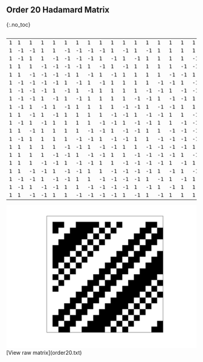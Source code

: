## Order 20 Hadamard Matrix
{:.no_toc}

<div style="overflow-x:auto;">
  <table style="border-collapse: collapse; font-family: monospace;">
    <tbody>
<tr><td>1</td><td>1</td><td>1</td><td>1</td><td>1</td><td>1</td><td>1</td><td>1</td><td>1</td><td>1</td><td>1</td><td>1</td><td>1</td><td>1</td><td>1</td><td>1</td><td>1</td><td>1</td><td>1</td><td>1</td></tr>
<tr><td>1</td><td>-1</td><td>-1</td><td>1</td><td>1</td><td>-1</td><td>-1</td><td>-1</td><td>-1</td><td>1</td><td>-1</td><td>1</td><td>-1</td><td>1</td><td>1</td><td>1</td><td>1</td><td>-1</td><td>-1</td><td>1</td></tr>
<tr><td>1</td><td>-1</td><td>1</td><td>1</td><td>-1</td><td>-1</td><td>-1</td><td>-1</td><td>1</td><td>-1</td><td>1</td><td>-1</td><td>1</td><td>1</td><td>1</td><td>1</td><td>-1</td><td>-1</td><td>1</td><td>-1</td></tr>
<tr><td>1</td><td>1</td><td>1</td><td>-1</td><td>-1</td><td>-1</td><td>-1</td><td>1</td><td>-1</td><td>1</td><td>-1</td><td>1</td><td>1</td><td>1</td><td>1</td><td>-1</td><td>-1</td><td>1</td><td>-1</td><td>-1</td></tr>
<tr><td>1</td><td>1</td><td>-1</td><td>-1</td><td>-1</td><td>-1</td><td>1</td><td>-1</td><td>1</td><td>-1</td><td>1</td><td>1</td><td>1</td><td>1</td><td>-1</td><td>-1</td><td>1</td><td>-1</td><td>-1</td><td>1</td></tr>
<tr><td>1</td><td>-1</td><td>-1</td><td>-1</td><td>-1</td><td>1</td><td>-1</td><td>1</td><td>-1</td><td>1</td><td>1</td><td>1</td><td>1</td><td>-1</td><td>-1</td><td>1</td><td>-1</td><td>-1</td><td>1</td><td>1</td></tr>
<tr><td>1</td><td>-1</td><td>-1</td><td>-1</td><td>1</td><td>-1</td><td>1</td><td>-1</td><td>1</td><td>1</td><td>1</td><td>1</td><td>-1</td><td>-1</td><td>1</td><td>-1</td><td>-1</td><td>1</td><td>1</td><td>-1</td></tr>
<tr><td>1</td><td>-1</td><td>-1</td><td>1</td><td>-1</td><td>1</td><td>-1</td><td>1</td><td>1</td><td>1</td><td>1</td><td>-1</td><td>-1</td><td>1</td><td>-1</td><td>-1</td><td>1</td><td>1</td><td>-1</td><td>-1</td></tr>
<tr><td>1</td><td>-1</td><td>1</td><td>-1</td><td>1</td><td>-1</td><td>1</td><td>1</td><td>1</td><td>1</td><td>-1</td><td>-1</td><td>1</td><td>-1</td><td>-1</td><td>1</td><td>1</td><td>-1</td><td>-1</td><td>-1</td></tr>
<tr><td>1</td><td>1</td><td>-1</td><td>1</td><td>-1</td><td>1</td><td>1</td><td>1</td><td>1</td><td>-1</td><td>-1</td><td>1</td><td>-1</td><td>-1</td><td>1</td><td>1</td><td>-1</td><td>-1</td><td>-1</td><td>-1</td></tr>
<tr><td>1</td><td>-1</td><td>1</td><td>-1</td><td>1</td><td>1</td><td>1</td><td>1</td><td>-1</td><td>-1</td><td>1</td><td>-1</td><td>-1</td><td>1</td><td>1</td><td>-1</td><td>-1</td><td>-1</td><td>-1</td><td>1</td></tr>
<tr><td>1</td><td>1</td><td>-1</td><td>1</td><td>1</td><td>1</td><td>1</td><td>-1</td><td>-1</td><td>1</td><td>-1</td><td>-1</td><td>1</td><td>1</td><td>-1</td><td>-1</td><td>-1</td><td>-1</td><td>1</td><td>-1</td></tr>
<tr><td>1</td><td>-1</td><td>1</td><td>1</td><td>1</td><td>1</td><td>-1</td><td>-1</td><td>1</td><td>-1</td><td>-1</td><td>1</td><td>1</td><td>-1</td><td>-1</td><td>-1</td><td>-1</td><td>1</td><td>-1</td><td>1</td></tr>
<tr><td>1</td><td>1</td><td>1</td><td>1</td><td>1</td><td>-1</td><td>-1</td><td>1</td><td>-1</td><td>-1</td><td>1</td><td>1</td><td>-1</td><td>-1</td><td>-1</td><td>-1</td><td>1</td><td>-1</td><td>1</td><td>-1</td></tr>
<tr><td>1</td><td>1</td><td>1</td><td>1</td><td>-1</td><td>-1</td><td>1</td><td>-1</td><td>-1</td><td>1</td><td>1</td><td>-1</td><td>-1</td><td>-1</td><td>-1</td><td>1</td><td>-1</td><td>1</td><td>-1</td><td>1</td></tr>
<tr><td>1</td><td>1</td><td>1</td><td>-1</td><td>-1</td><td>1</td><td>-1</td><td>-1</td><td>1</td><td>1</td><td>-1</td><td>-1</td><td>-1</td><td>-1</td><td>1</td><td>-1</td><td>1</td><td>-1</td><td>1</td><td>1</td></tr>
<tr><td>1</td><td>1</td><td>-1</td><td>-1</td><td>1</td><td>-1</td><td>-1</td><td>1</td><td>1</td><td>-1</td><td>-1</td><td>-1</td><td>-1</td><td>1</td><td>-1</td><td>1</td><td>-1</td><td>1</td><td>1</td><td>1</td></tr>
<tr><td>1</td><td>-1</td><td>-1</td><td>1</td><td>-1</td><td>-1</td><td>1</td><td>1</td><td>-1</td><td>-1</td><td>-1</td><td>-1</td><td>1</td><td>-1</td><td>1</td><td>-1</td><td>1</td><td>1</td><td>1</td><td>1</td></tr>
<tr><td>1</td><td>-1</td><td>1</td><td>-1</td><td>-1</td><td>1</td><td>1</td><td>-1</td><td>-1</td><td>-1</td><td>-1</td><td>1</td><td>-1</td><td>1</td><td>-1</td><td>1</td><td>1</td><td>1</td><td>1</td><td>-1</td></tr>
<tr><td>1</td><td>1</td><td>-1</td><td>-1</td><td>1</td><td>1</td><td>-1</td><td>-1</td><td>-1</td><td>-1</td><td>1</td><td>-1</td><td>1</td><td>-1</td><td>1</td><td>1</td><td>1</td><td>1</td><td>-1</td><td>-1</td></tr>
    </tbody>
  </table>
</div>

<img src="20.png" class="img-responsive" alt="">
[View raw matrix](order20.txt)

